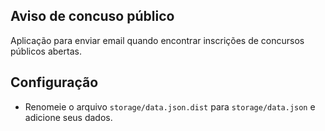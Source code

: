 ## Aviso de concuso público

Aplicação para enviar email quando encontrar inscrições de concursos públicos abertas.

## Configuração

- Renomeie o arquivo `storage/data.json.dist` para `storage/data.json` e adicione seus dados.

